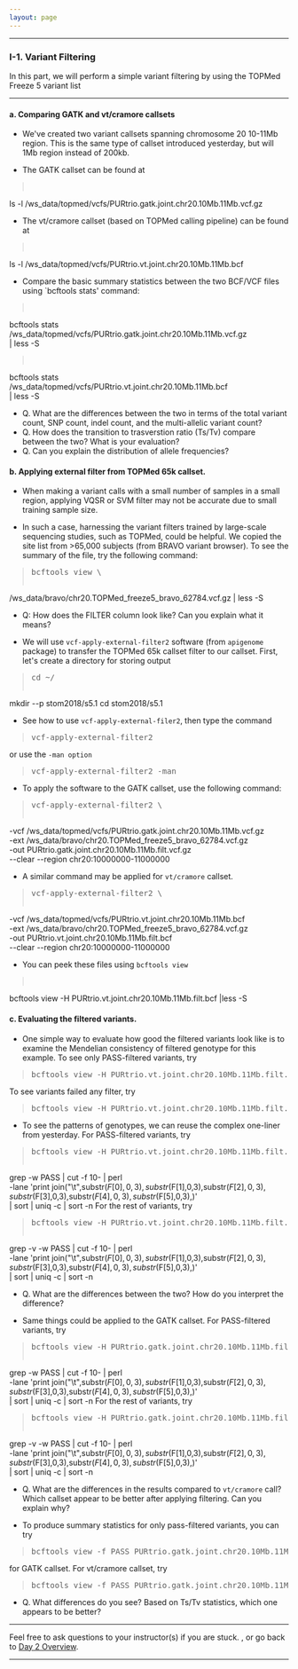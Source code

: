 ```yaml
---
layout: page
---
```


---

### I-1. Variant Filtering

In this part, we will perform a simple variant filtering by using the
TOPMed Freeze 5 variant list

---

#### a. Comparing GATK and vt/cramore callsets

- We've created two variant callsets spanning chromosome 20 10-11Mb
region. This is the same type of callset introduced yesterday, but
will 1Mb region instead of 200kb.

- The GATK callset can be found at
><pre>
ls -l /ws_data/topmed/vcfs/PURtrio.gatk.joint.chr20.10Mb.11Mb.vcf.gz</pre>

- The vt/cramore callset (based on TOPMed calling pipeline) can be
  found at
><pre>
ls -l /ws_data/topmed/vcfs/PURtrio.vt.joint.chr20.10Mb.11Mb.bcf</pre>  

- Compare the basic summary statistics between the two BCF/VCF files
  using `bcftools stats' command:
><pre>
bcftools stats \
  /ws_data/topmed/vcfs/PURtrio.gatk.joint.chr20.10Mb.11Mb.vcf.gz \
  | less -S </pre>
><pre>
bcftools stats \
  /ws_data/topmed/vcfs/PURtrio.vt.joint.chr20.10Mb.11Mb.bcf \
  | less -S </pre>
  
  * Q. What are the differences between the two in terms of the total
    variant count, SNP count, indel count, and the multi-allelic
    variant count?
  * Q. How does the transition to trasverstion ratio (Ts/Tv) compare
    between the two? What is your evaluation?
  * Q. Can you explain the distribution of allele frequencies?
	
#### b. Applying external filter from TOPMed 65k callset.

- When making a variant calls with a small number of samples in a
  small region, applying VQSR or SVM filter may not be accurate due to
  small training sample size.

- In such a case, harnessing the variant filters trained by
  large-scale sequencing studies, such as TOPMed, could be helpful. We
  copied the site list from >65,000 subjects (from BRAVO variant
  browser). To see the summary of the file, try the following command:
><pre>bcftools view \
  /ws_data/bravo/chr20.TOPMed_freeze5_bravo_62784.vcf.gz | less -S</pre>
  * Q: How does the FILTER column look like? Can you explain what it
    means?

- We will use `vcf-apply-external-filter2` software (from `apigenome`
  package) to transfer the TOPMed 65k callset filter to our
  callset. First, let's create a directory for storing output
><pre>cd ~/
mkdir --p stom2018/s5.1
cd stom2018/s5.1</pre>

- See how to use `vcf-apply-external-filer2`, then type the command
><pre>vcf-apply-external-filter2</pre>
or use the `-man option`
><pre>vcf-apply-external-filter2 -man</pre>

- To apply the software to the GATK callset, use the following
  command:
><pre>vcf-apply-external-filter2 \
-vcf /ws_data/topmed/vcfs/PURtrio.gatk.joint.chr20.10Mb.11Mb.vcf.gz \
-ext /ws_data/bravo/chr20.TOPMed_freeze5_bravo_62784.vcf.gz \
-out PURtrio.gatk.joint.chr20.10Mb.11Mb.filt.vcf.gz \
--clear --region chr20:10000000-11000000</pre>

- A similar command may be applied for `vt/cramore` callset.
><pre>vcf-apply-external-filter2 \
-vcf /ws_data/topmed/vcfs/PURtrio.vt.joint.chr20.10Mb.11Mb.bcf \
-ext /ws_data/bravo/chr20.TOPMed_freeze5_bravo_62784.vcf.gz \
-out PURtrio.vt.joint.chr20.10Mb.11Mb.filt.bcf \
--clear --region chr20:10000000-11000000</pre>

- You can peek these files using `bcftools view`
><pre>
bcftools view -H PURtrio.vt.joint.chr20.10Mb.11Mb.filt.bcf |less -S</pre>

#### c. Evaluating the filtered variants.

- One simple way to evaluate how good the filtered variants look like
  is to examine the Mendelian consistency of filtered genotype for
  this example. To see only PASS-filtered variants, try 
><pre>bcftools view -H PURtrio.vt.joint.chr20.10Mb.11Mb.filt.bcf | grep -w PASS | less -S </pre>
To see variants failed any filter, try
><pre>bcftools view -H PURtrio.vt.joint.chr20.10Mb.11Mb.filt.bcf | grep -v -w PASS | less -S </pre>

- To see the patterns of genotypes, we can reuse the complex one-liner
  from yesterday. For PASS-filtered variants, try
><pre>bcftools view -H PURtrio.vt.joint.chr20.10Mb.11Mb.filt.bcf | \
grep -w PASS | cut -f 10- | perl \
-lane 'print join("\t",substr($F[0],0,3),substr($F[1],0,3),substr($F[2],0,3),substr($F[3],0,3),substr($F[4],0,3),substr($F[5],0,3),)' \
| sort | uniq -c | sort -n</pre>
For the rest of variants, try
><pre>bcftools view -H PURtrio.vt.joint.chr20.10Mb.11Mb.filt.bcf | \
grep -v -w PASS | cut -f 10- | perl \
-lane 'print join("\t",substr($F[0],0,3),substr($F[1],0,3),substr($F[2],0,3),substr($F[3],0,3),substr($F[4],0,3),substr($F[5],0,3),)' \
| sort | uniq -c | sort -n</pre>
  * Q. What are the differences between the two? How do you interpret
    the difference?

- Same things could be applied to the GATK callset.
  For PASS-filtered variants, try
><pre>bcftools view -H PURtrio.gatk.joint.chr20.10Mb.11Mb.filt.vcf.gz | \
grep -w PASS | cut -f 10- | perl \
-lane 'print join("\t",substr($F[0],0,3),substr($F[1],0,3),substr($F[2],0,3),substr($F[3],0,3),substr($F[4],0,3),substr($F[5],0,3),)' \
| sort | uniq -c | sort -n</pre>
For the rest of variants, try
><pre>bcftools view -H PURtrio.gatk.joint.chr20.10Mb.11Mb.filt.vcf.gz | \
grep -v -w PASS | cut -f 10- | perl \
-lane 'print join("\t",substr($F[0],0,3),substr($F[1],0,3),substr($F[2],0,3),substr($F[3],0,3),substr($F[4],0,3),substr($F[5],0,3),)' \
| sort | uniq -c | sort -n</pre>
  * Q. What are the differences in the results compared to
    `vt/cramore` call? Which callset appear to be better after
    applying filtering. Can you explain why?

- To produce summary statistics for only pass-filtered variants, you
  can try
><pre>bcftools view -f PASS PURtrio.gatk.joint.chr20.10Mb.11Mb.filt.vcf.gz | bcftools stats - | less -S</pre>
for GATK callset. For vt/cramore callset, try
><pre>bcftools view -f PASS PURtrio.gatk.joint.chr20.10Mb.11Mb.filt.bcf | bcftools stats - | less -S</pre>
  * Q. What differences do you see? Based on Ts/Tv statistics, which
    one appears to be better?

---
Feel free to ask questions to your instructor(s) if you are stuck. 
, or go back to [Day 2 Overview](../day2).

---
